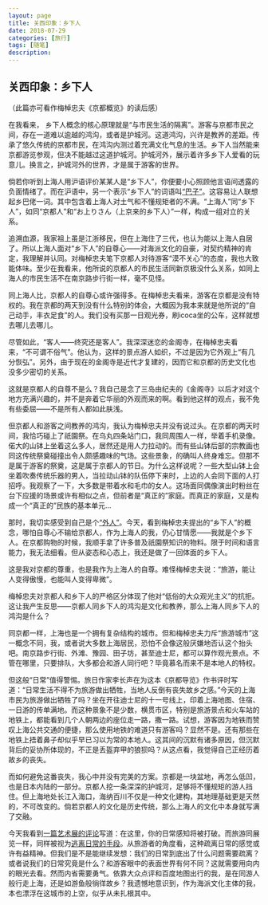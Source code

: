 ```yaml
---
layout: page
title: 关西印象：乡下人
date: 2018-07-29
categories: [旅行]
tags: [随笔]
description: 
---
```



## 关西印象：乡下人

（此篇亦可看作梅棹忠夫《京都概览》的读后感）

在我看来， 乡下人概念的核心原理就是“与市民生活的隔离”。游客与京都市民之间，存在一道难以逾越的鸿沟，或者是护城河。这道鸿沟，兴许是教养的差距。传承了悠久传统的京都市民，在鸿沟内测过着充满文化气息的生活。乡下人当然能来京都游览参观，但决不能越过这道护城河。护城河外，展示着许多乡下人爱看的玩意儿。换言之，护城河外的世界，才是属于游客的世界。

倘若你听到上海人用沪语评价某某人是“乡下人”，你便要小心照顾他言语间透露的负面情绪了。而在沪语中，另一个表示“乡下人”的词语叫[“巴子”](https://zh.wikipedia.org/wiki/%E5%8F%B0%E5%B7%B4%E5%AD%90)。这容易让人联想起乡巴佬一词。其中包含着上海人对土气和不懂规矩者的不满。“上海人”同“乡下人”，如同“京都人”和“お上りさん（上京来的乡下人）”一样，构成一组对立的关系。

追溯血源，我家祖上虽是江浙移民，但在上海住了三代，也认为能以上海人自居了。所以上海人面对“乡下人”的自尊心——对海派文化的自豪，对契约精神的肯定，我理解并认同。对梅棹忠夫笔下京都人对待游客“漠不关心”的态度，我也大致能体味。至少在我看来，他所说的京都人的市民生活同新京极没什么关系，如同上海人的市民生活不在南京路步行街一样，毫不见怪。

同上海人比，京都人的自尊心或许强得多。在梅棹忠夫看来，游客在京都是没有特权的。我在京都的两天到没有什么特别的体会，大概因为我本来就是他所说的“自己动手，丰衣足食”的人。我们没有买那一日观光券，刷icoca坐的公车，这样就想去哪儿去哪儿。

尽管如此，“客人——终究还是客人”。我深深迷恋的金阁寺，在梅棹忠夫看来，“不可谓不俗气”。他认为，这样的景点游人如织，不过是因为它外观上“有几分恢弘”。另外，由于现在的金阁寺是近代才复建的，因而它和京都的历史文化也没多少密切的关系。

这就是京都人的自尊不是么？我自己是念了三岛由纪夫的《金阁寺》以后才对这个地方充满兴趣的，并不是奔着它华丽的外观而来的啊。看到他这样的观点，我不免有些委屈——不是所有人都如此肤浅。

但京都人和游客之间教养的鸿沟，我认为梅棹忠夫并没有说过头。在京都的两天时间，我恰巧碰上了祇園祭。在乌丸四条站门口，我同周围人一样，举着手机录像。偌大的山钵上坐着这么多人，居然还是用人力拉动的。而有些山钵后部的宗教画也同这传统祭奠碰撞出令人颇感趣味的气场。这些景象，的确叫人终身难忘。但那不是属于游客的祭奠，这是属于京都人的节日。为什么这样说呢？一些大型山钵上会坐着吹奏传统乐器的男人，当拉动山钵的队伍停下来时，上边的人会同下面的人打招呼。我观察了一下，大多数是带着水和毛巾的女人。这场面同偶像演出时粉丝在台下应援的场景或许有相似之点，但前者是“真正的”家庭。而真正的家庭，又是构成一个“真正的”民族的基本单元…

那时，我切实感受到自己是个[“外人”](https://detail.chiebukuro.yahoo.co.jp/qa/question_detail/q1014413700)。今天，看到梅棹忠夫提出的“乡下人”的概念，哪怕自尊心不输给京都人，作为上海人的我，仍心甘情愿——我就是个乡下人。在京都购物的时候，我顺手拿了许多普及祇園祭知识的物料。限于时间和语言能力，我无法细看。但从姿态和心态上，我还是做了一回体面的乡下人。

这是我对京都的尊重，也是我作为上海人的自尊。难怪梅棹忠夫说：“旅游，能让人变得傲慢，也能叫人变得卑微”。

梅棹忠夫对京都人和乡下人的严格区分体现了他对“低俗的大众观光主义”的抗拒。这让我产生反思——京都人同乡下人的鸿沟是文化和教养，那么上海人同乡下人的鸿沟是什么？

同京都一样，上海也是一个拥有复杂结构的城市。但和梅棹忠夫力斥“旅游城市”这一概念不同，我，或者说大多数上海居民，恐怕不会像这般厌嫌地否认这个抬头吧。南京路步行街、外滩、豫园、田子坊，甚至迪士尼，都可以算作观光景点。不管在哪里，只要排队，大多都会和游人同行吧？毕竟慕名而来不是本地人的特权。

但这般“日常”值得警惕。旅日作家李长声在为这本《京都导览》作书评时写道：“日常生活不得不为旅游做出牺牲，当地人反倒有丧失故乡之感。”今天的上海市民为旅游做出牺牲了吗？坐在开往迪士尼的十一号线上，印着上海地图、住宿、一日游的传单满地。而这种景象不是少数，横贯市区，特别是旅游景点和火车站的地铁上，都能看到几个人朝两边的座位走一路，撒一路。试想，游客因为地铁而赞叹上海公共交通的便捷，那么使用地铁的难道只有游客吗？显然不是。还有那些在地铁上捂着鼻子却似乎早已习以为常的本地人。这其间的沉默有诸多原因，但沉默背后的妥协所体现的，不正是丢盔弃甲的狼狈吗？从这点看，我觉得自己正经历着故乡的丧失。

而如何避免这番丧失，我心中并没有完美的方案。京都是一块盆地，再怎么低凹，也是日本内陆的一部分。京都人挖一条深深的护城河，足够将不懂规矩的游人挡住。但上海地处长江入海口，海纳百川不仅是一种文化建构，其地理基础更是天然的，不可改变的。倘若京都人的文化是历史传统，那么上海人的文化中本身就写满了交融。

今天我看到[一篇艺术展的评论](https://mp.weixin.qq.com/s?__biz=MzA5MzA0NTUyMw==&mid=2649877600&idx=1&sn=32d89a7d32975022b808efdb0d838166&chksm=88669a1cbf11130a91095b051668c86dc0f65e4e670199e5565ef2f7730a9ca313013a330ea1&mpshare=1&scene=1&srcid=0729EcxzJlFuVc7xNtzKcvqC#rd)写道：在这里，你的日常感知将被打破。而旅游同展览一样，同样被视为[逃离日常的手段](https://www.google.com/search?ei=6IVdW82TJeLC0PEPs8GroA0&q=%E6%97%85%E6%B8%B8+%E9%80%83%E7%A6%BB%E6%97%A5%E5%B8%B8&oq=%E6%97%85%E6%B8%B8+%E9%80%83%E7%A6%BB%E6%97%A5%E5%B8%B8&gs_l=psy-ab.3..0i67k1l5j0i12k1l4j0.4965.6438.0.6524.4.4.0.0.0.0.294.294.2-1.1.0....0...1c.1j4.64.psy-ab..3.1.293....0.cc0AmsQ4c48)。从旅游者的角度看，这种疏离日常的感觉或许有益精神。但我们是不是能继续发想：我们的日常到底出了什么问题需要疏离？或者说我们的日常究竟是什么？和游客眼中的表面世界有何不同？这就需要用向内的眼光去看。然而内省需要勇气。依靠大众点评和百度地图出行的我，是在同游人般行走上海，还是如游鱼般徜徉故乡？我遗憾地意识到，作为海派文化主体的我，本也漂浮在这城市的上空，似乎从未扎根其中。
